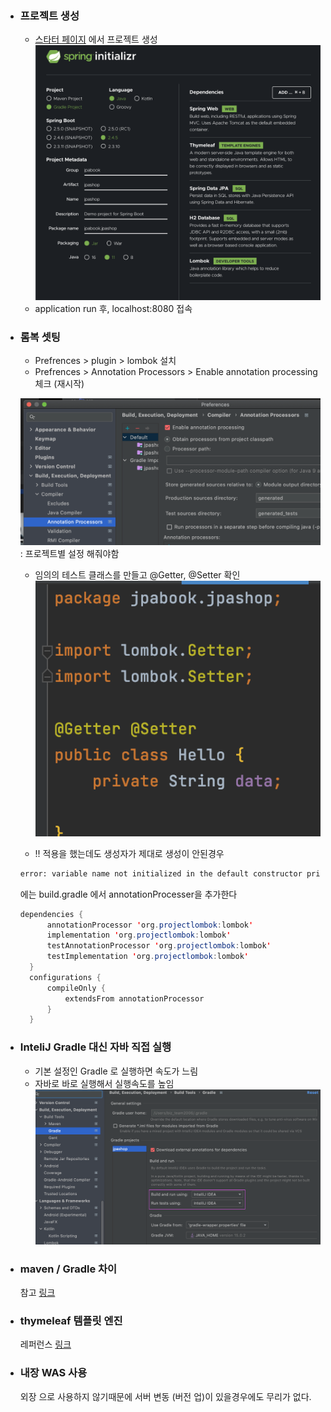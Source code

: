 
- ### 프로젝트 생성
  - [스타터 페이지](https://start.spring.io/) 에서 프로젝트 생성 
  ![setting 화면](../img/jpa_setting.png)
  - application run 후, localhost:8080 접속
  
- ### 롬복 셋팅 
  - Prefrences > plugin > lombok 설치
  - Prefrences > Annotation Processors > Enable annotation processing 체크 (재시작)
    
  ![img](../img/lombok1.png)
      : 프로젝트별 설정 해줘야함
  - 임의의 테스트 클래스를 만들고 @Getter, @Setter 확인
  ![img](../img/lombok2.png)

  - !! 적용을 했는데도 생성자가 제대로 생성이 안된경우
  ```bash
  error: variable name not initialized in the default constructor private final String name;
  ```
  에는 build.gradle 에서 annotationProcesser을 추가한다 
  ```java
  dependencies {
        annotationProcessor 'org.projectlombok:lombok'
        implementation 'org.projectlombok:lombok'
        testAnnotationProcessor 'org.projectlombok:lombok'
        testImplementation 'org.projectlombok:lombok'
    }
    configurations {
        compileOnly {
            extendsFrom annotationProcessor
        }
    }
  ```

- ### InteliJ Gradle 대신 자바 직접 실행
  - 기본 설정인 Gradle 로 실행하면 속도가 느림 
  - 자바로 바로 실행해서 실행속도를 높임
  ![img](../img/buildSetting.png)

- ### maven / Gradle 차이
  참고 [링크](https://mylupin.tistory.com/39)

- ### thymeleaf 템플릿 엔진 
  레퍼런스 [링크](https://www.thymeleaf.org/)

- ### 내장 WAS 사용 
  외장 으로 사용하지 않기때문에 서버 변동 (버전 업)이 있을경우에도 무리가 없다. 
